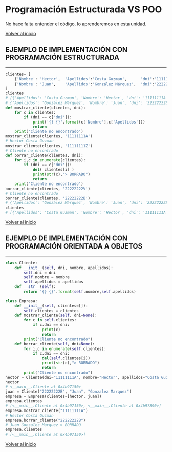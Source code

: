 # Programación Estructurada VS POO

No hace falta entender el código, lo aprenderemos en esta unidad.

[Volver al inicio](#-programación-estructurada-vs-poo)

## EJEMPLO DE IMPLEMENTACIÓN CON PROGRAMACIÓN ESTRUCTURADA

---------------------------------------------------------------------------

```python
clientes= [
    {'Nombre': 'Hector',  'Apellidos':'Costa Guzman',      'dni':'11111111A'},
    {'Nombre': 'Juan',    'Apellidos':'González Márquez',  'dni':'22222222B'} 
]
clientes
# [{'Apellidos': 'Costa Guzman', 'Nombre': 'Hector', 'dni': '11111111A'},
# {'Apellidos': 'González Márquez', 'Nombre': 'Juan', 'dni': '22222222B'}]
def mostrar_cliente(clientes, dni):
    for c in clientes:
        if (dni == c['dni']):
            print('{} {}'.format(c['Nombre'],c['Apellidos']))
            return
    print('Cliente no encontrado')
mostrar_cliente(clientes, '11111111A')
# Hector Costa Guzman
mostrar_cliente(clientes, '11111111Z')
# Cliente no encontrado
def borrar_cliente(clientes, dni):
    for i,c in enumerate(clientes):
        if (dni == c['dni']):
            del( clientes[i] )
            print(str(c),"> BORRADO")
            return
    print('Cliente no encontrado')
borrar_cliente(clientes, '22222222V')
# Cliente no encontrado
borrar_cliente(clientes, '22222222B')
# {'Apellidos': 'González Márquez', 'Nombre': 'Juan', 'dni': '22222222B'} > BORRADO
clientes
# [{'Apellidos': 'Costa Guzman', 'Nombre': 'Hector', 'dni': '11111111A'}]
```

[Volver al inicio](#-programación-estructurada-vs-poo)

## EJEMPLO DE IMPLEMENTACIÓN CON PROGRAMACIÓN ORIENTADA A OBJETOS

---------------------------------------------------------------------------

```python
class Cliente:
    def __init__(self, dni, nombre, apellidos):
        self.dni = dni
        self.nombre = nombre
        self.apellidos = apellidos
    def __str__(self):
        return '{} {}'.format(self.nombre,self.apellidos)
​
class Empresa:
    def __init__(self, clientes=[]):
        self.clientes = clientes
    def mostrar_cliente(self, dni=None):
        for c in self.clientes:
            if c.dni == dni:
                print(c)
                return
        print("Cliente no encontrado")
    def borrar_cliente(self, dni=None):
        for i,c in enumerate(self.clientes):
            if c.dni == dni:
                del(self.clientes[i])
                print(str(c),"> BORRADO")
                return
        print("Cliente no encontrado")
hector = Cliente(dni="11111111A", nombre="Hector", apellidos="Costa Guzman")
hector
# <__main__.Cliente at 0x4b97150>
juan = Cliente("22222222B", "Juan", "Gonzalez Marquez")
empresa = Empresa(clientes=[hector, juan])
empresa.clientes
# [<__main__.Cliente at 0x4b97150>, <__main__.Cliente at 0x4b97890>]
empresa.mostrar_cliente("11111111A")
# Hector Costa Guzman
empresa.borrar_cliente("22222222B")
# Juan Gonzalez Marquez > BORRADO
empresa.clientes
# [<__main__.Cliente at 0x4b97150>]
```

[Volver al inicio](#-programación-estructurada-vs-poo)